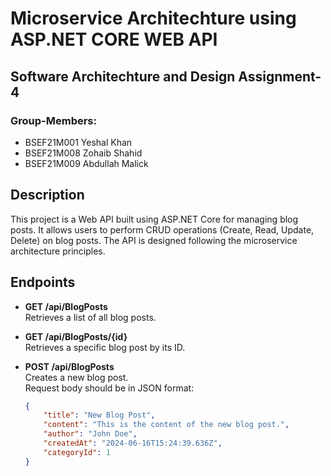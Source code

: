 # Microservice Architechture using ASP.NET CORE WEB API

## Software Architechture and Design Assignment-4

### Group-Members:

- BSEF21M001 Yeshal Khan
- BSEF21M008 Zohaib Shahid
- BSEF21M009 Abdullah Malick

## Description

This project is a Web API built using ASP.NET Core for managing blog posts. It allows users to perform CRUD operations (Create, Read, Update, Delete) on blog posts. The API is designed following the microservice architecture principles.

## Endpoints

- **GET /api/BlogPosts**  
  Retrieves a list of all blog posts.

- **GET /api/BlogPosts/{id}**  
  Retrieves a specific blog post by its ID.

- **POST /api/BlogPosts**  
  Creates a new blog post.  
  Request body should be in JSON format:
  ```json
  {
      "title": "New Blog Post",
      "content": "This is the content of the new blog post.",
      "author": "John Doe",
      "createdAt": "2024-06-16T15:24:39.636Z",
      "categoryId": 1
  }
